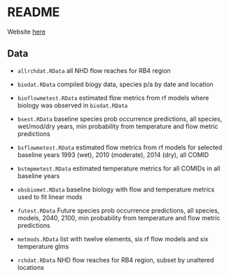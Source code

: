 # README

Website [here](https://sccwrp.shinyapps.io/flowecology/)

## Data

* `allrchdat.RData` all NHD flow reaches for RB4 region

* `biodat.RData` compiled biogy data, species p/a by date and location

* `bioflowmetest.RData` estimated flow metrics from rf models where biology was observed in `biodat.RData`

* `bsest.RData` baseline species prob occurrence predictions, all species, wet/mod/dry years, min probability from temperature and flow metric predictions

* `bsflowmetest.RData` estimated flow metrics from rf models for selected baseline years 1993 (wet), 2010 (moderate), 2014 (dry), all COMID

* `bstmpmetest.RData` estimated temperature metrics for all COMIDs in all baseline years

* `obsbiomet.RData` baseline biology with flow and temperature metrics used to fit linear mods

* `futest.RData` Future species prob occurrence predictions, all species, models, 2040, 2100, min probability from temperature and flow metric predictions

* `metmods.RData` list with twelve elements, six rf flow models and six temperature glms

* `rchdat.RData` NHD flow reaches for RB4 region, subset by unaltered locations
